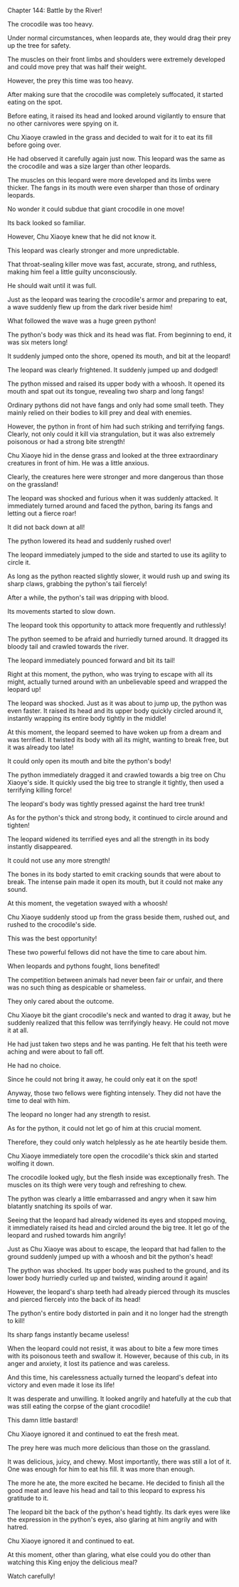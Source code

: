 Chapter 144: Battle by the River\!

The crocodile was too heavy.

Under normal circumstances, when leopards ate, they would drag their prey up the tree for safety.

The muscles on their front limbs and shoulders were extremely developed and could move prey that was half their weight.

However, the prey this time was too heavy.

After making sure that the crocodile was completely suffocated, it started eating on the spot.

Before eating, it raised its head and looked around vigilantly to ensure that no other carnivores were spying on it.

Chu Xiaoye crawled in the grass and decided to wait for it to eat its fill before going over.

He had observed it carefully again just now. This leopard was the same as the crocodile and was a size larger than other leopards.

The muscles on this leopard were more developed and its limbs were thicker. The fangs in its mouth were even sharper than those of ordinary leopards.

No wonder it could subdue that giant crocodile in one move\!

Its back looked so familiar.

However, Chu Xiaoye knew that he did not know it.

This leopard was clearly stronger and more unpredictable.

That throat-sealing killer move was fast, accurate, strong, and ruthless, making him feel a little guilty unconsciously.

He should wait until it was full.

Just as the leopard was tearing the crocodile's armor and preparing to eat, a wave suddenly flew up from the dark river beside him\!

What followed the wave was a huge green python\!

The python's body was thick and its head was flat. From beginning to end, it was six meters long\!

It suddenly jumped onto the shore, opened its mouth, and bit at the leopard\!

The leopard was clearly frightened. It suddenly jumped up and dodged\!

The python missed and raised its upper body with a whoosh. It opened its mouth and spat out its tongue, revealing two sharp and long fangs\!

Ordinary pythons did not have fangs and only had some small teeth. They mainly relied on their bodies to kill prey and deal with enemies.

However, the python in front of him had such striking and terrifying fangs. Clearly, not only could it kill via strangulation, but it was also extremely poisonous or had a strong bite strength\!

Chu Xiaoye hid in the dense grass and looked at the three extraordinary creatures in front of him. He was a little anxious.

Clearly, the creatures here were stronger and more dangerous than those on the grassland\!

The leopard was shocked and furious when it was suddenly attacked. It immediately turned around and faced the python, baring its fangs and letting out a fierce roar\!

It did not back down at all\!

The python lowered its head and suddenly rushed over\!

The leopard immediately jumped to the side and started to use its agility to circle it.

As long as the python reacted slightly slower, it would rush up and swing its sharp claws, grabbing the python's tail fiercely\!

After a while, the python's tail was dripping with blood.

Its movements started to slow down.

The leopard took this opportunity to attack more frequently and ruthlessly\!

The python seemed to be afraid and hurriedly turned around. It dragged its bloody tail and crawled towards the river.

The leopard immediately pounced forward and bit its tail\!

Right at this moment, the python, who was trying to escape with all its might, actually turned around with an unbelievable speed and wrapped the leopard up\!

The leopard was shocked. Just as it was about to jump up, the python was even faster. It raised its head and its upper body quickly circled around it, instantly wrapping its entire body tightly in the middle\!

At this moment, the leopard seemed to have woken up from a dream and was terrified. It twisted its body with all its might, wanting to break free, but it was already too late\!

It could only open its mouth and bite the python's body\!

The python immediately dragged it and crawled towards a big tree on Chu Xiaoye's side. It quickly used the big tree to strangle it tightly, then used a terrifying killing force\!

The leopard's body was tightly pressed against the hard tree trunk\!

As for the python's thick and strong body, it continued to circle around and tighten\!

The leopard widened its terrified eyes and all the strength in its body instantly disappeared.

It could not use any more strength\!

The bones in its body started to emit cracking sounds that were about to break. The intense pain made it open its mouth, but it could not make any sound.

At this moment, the vegetation swayed with a whoosh\!

Chu Xiaoye suddenly stood up from the grass beside them, rushed out, and rushed to the crocodile's side.

This was the best opportunity\! 

These two powerful fellows did not have the time to care about him.

When leopards and pythons fought, lions benefited\!

The competition between animals had never been fair or unfair, and there was no such thing as despicable or shameless.

They only cared about the outcome.

Chu Xiaoye bit the giant crocodile's neck and wanted to drag it away, but he suddenly realized that this fellow was terrifyingly heavy. He could not move it at all.

He had just taken two steps and he was panting. He felt that his teeth were aching and were about to fall off.

He had no choice.

Since he could not bring it away, he could only eat it on the spot\!

Anyway, those two fellows were fighting intensely. They did not have the time to deal with him.

The leopard no longer had any strength to resist.

As for the python, it could not let go of him at this crucial moment.

Therefore, they could only watch helplessly as he ate heartily beside them.

Chu Xiaoye immediately tore open the crocodile's thick skin and started wolfing it down.

The crocodile looked ugly, but the flesh inside was exceptionally fresh. The muscles on its thigh were very tough and refreshing to chew.

The python was clearly a little embarrassed and angry when it saw him blatantly snatching its spoils of war.

Seeing that the leopard had already widened its eyes and stopped moving, it immediately raised its head and circled around the big tree. It let go of the leopard and rushed towards him angrily\!

Just as Chu Xiaoye was about to escape, the leopard that had fallen to the ground suddenly jumped up with a whoosh and bit the python's head\!

The python was shocked. Its upper body was pushed to the ground, and its lower body hurriedly curled up and twisted, winding around it again\!

However, the leopard's sharp teeth had already pierced through its muscles and pierced fiercely into the back of its head\!

The python's entire body distorted in pain and it no longer had the strength to kill\!

Its sharp fangs instantly became useless\!

When the leopard could not resist, it was about to bite a few more times with its poisonous teeth and swallow it. However, because of this cub, in its anger and anxiety, it lost its patience and was careless.

And this time, his carelessness actually turned the leopard's defeat into victory and even made it lose its life\!

It was desperate and unwilling. It looked angrily and hatefully at the cub that was still eating the corpse of the giant crocodile\!

This damn little bastard\!

Chu Xiaoye ignored it and continued to eat the fresh meat.

The prey here was much more delicious than those on the grassland.

It was delicious, juicy, and chewy. Most importantly, there was still a lot of it. One was enough for him to eat his fill. It was more than enough.

The more he ate, the more excited he became. He decided to finish all the good meat and leave his head and tail to this leopard to express his gratitude to it.

The leopard bit the back of the python's head tightly. Its dark eyes were like the expression in the python's eyes, also glaring at him angrily and with hatred.

Chu Xiaoye ignored it and continued to eat.

At this moment, other than glaring, what else could you do other than watching this King enjoy the delicious meal?

Watch carefully\!